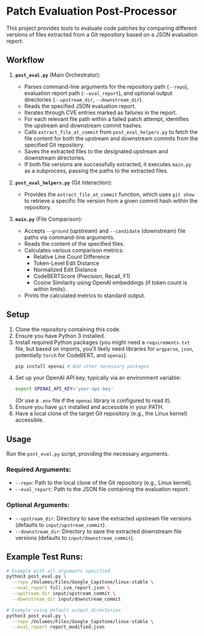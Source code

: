 # Patch Evaluation Post-Processor

This project provides tools to evaluate code patches by comparing different versions of files extracted from a Git repository based on a JSON evaluation report.

## Workflow

1.  **`post_eval.py`** (Main Orchestrator):
    *   Parses command-line arguments for the repository path (`--repo`), evaluation report path (`--eval_report`), and optional output directories (`--upstream_dir`, `--downstream_dir`).
    *   Reads the specified JSON evaluation report.
    *   Iterates through CVE entries marked as failures in the report.
    *   For each relevant file path within a failed patch attempt, identifies the upstream and downstream commit hashes.
    *   Calls `extract_file_at_commit` from `post_eval_helpers.py` to fetch the file content for both the upstream and downstream commits from the specified Git repository.
    *   Saves the extracted files to the designated upstream and downstream directories.
    *   If both file versions are successfully extracted, it executes `main.py` as a subprocess, passing the paths to the extracted files.

2.  **`post_eval_helpers.py`** (Git Interaction):
    *   Provides the `extract_file_at_commit` function, which uses `git show` to retrieve a specific file version from a given commit hash within the repository.

3.  **`main.py`** (File Comparison):
    *   Accepts `--ground` (upstream) and `--candidate` (downstream) file paths via command-line arguments.
    *   Reads the content of the specified files.
    *   Calculates various comparison metrics:
        *   Relative Line Count Difference
        *   Token-Level Edit Distance
        *   Normalized Edit Distance
        *   CodeBERTScore (Precision, Recall, F1)
        *   Cosine Similarity using OpenAI embeddings (if token count is within limits).
    *   Prints the calculated metrics to standard output.

## Setup

1.  Clone the repository containing this code.
2.  Ensure you have Python 3 installed.
3.  Install required Python packages (you might need a `requirements.txt` file, but based on imports, you'll likely need libraries for `argparse`, `json`, potentially `torch` for CodeBERT, and `openai`).
    ```bash
    pip install openai # Add other necessary packages
    ```
4.  Set up your OpenAI API key, typically via an environment variable:
    ```bash
    export OPENAI_API_KEY='your-api-key'
    ```
    (Or use a `.env` file if the `openai` library is configured to read it).
5.  Ensure you have `git` installed and accessible in your PATH.
6.  Have a local clone of the target Git repository (e.g., the Linux kernel) accessible.

## Usage

Run the `post_eval.py` script, providing the necessary arguments.

### Required Arguments:

*   `--repo`: Path to the local clone of the Git repository (e.g., Linux kernel).
*   `--eval_report`: Path to the JSON file containing the evaluation report.

### Optional Arguments:

*   `--upstream_dir`: Directory to save the extracted upstream file versions (defaults to `input/upstream_commit`).
*   `--downstream_dir`: Directory to save the extracted downstream file versions (defaults to `input/downstream_commit`).

## Example Test Runs:

```bash
# Example with all arguments specified
python3 post_eval.py \
  --repo /Volumes/Files/Google_Capstone/linux-stable \
  --eval_report full_cve_report.json \
  --upstream_dir input/upstream_commit \
  --downstream_dir input/downstream_commit

# Example using default output directories
python3 post_eval.py \
  --repo /Volumes/Files/Google_Capstone/linux-stable \
  --eval_report report_modified.json
